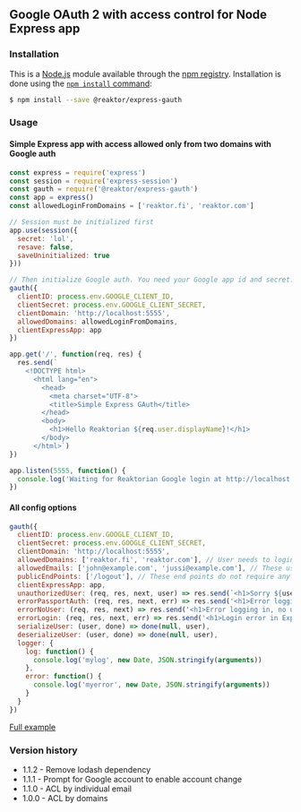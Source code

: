 ## Google OAuth 2 with access control for Node Express app

### Installation

This is a [Node.js](https://nodejs.org/en/) module available through the
[npm registry](https://www.npmjs.com/package/@reaktor/express-gauth). Installation is done using the
[`npm install` command](https://docs.npmjs.com/getting-started/installing-npm-packages-locally):

```sh
$ npm install --save @reaktor/express-gauth
```

### Usage

#### Simple Express app with access allowed only from two domains with Google auth

``` javascript
const express = require('express')
const session = require('express-session')
const gauth = require('@reaktor/express-gauth')
const app = express()
const allowedLoginFromDomains = ['reaktor.fi', 'reaktor.com']

// Session must be initialized first
app.use(session({
  secret: 'lol',
  resave: false,
  saveUninitialized: true
}))

// Then initialize Google auth. You need your Google app id and secret.
gauth({
  clientID: process.env.GOOGLE_CLIENT_ID,
  clientSecret: process.env.GOOGLE_CLIENT_SECRET,
  clientDomain: 'http://localhost:5555',
  allowedDomains: allowedLoginFromDomains,
  clientExpressApp: app
})

app.get('/', function(req, res) {
  res.send(`
    <!DOCTYPE html>
      <html lang="en">
        <head>
          <meta charset="UTF-8">
          <title>Simple Express GAuth</title>
        </head>
        <body>
          <h1>Hello Reaktorian ${req.user.displayName}!</h1>
        </body>
      </html>`)
})

app.listen(5555, function() {
  console.log('Waiting for Reaktorian Google login at http://localhost:5555')
})
``` 

#### All config options
``` javascript
gauth({
  clientID: process.env.GOOGLE_CLIENT_ID,
  clientSecret: process.env.GOOGLE_CLIENT_SECRET,
  clientDomain: 'http://localhost:5555',
  allowedDomains: ['reaktor.fi', 'reaktor.com'], // User needs to login with Google and email with these domains.
  allowedEmails: ['john@example.com', 'jussi@example.com'], // These users are allowed login through Google auth.
  publicEndPoints: ['/logout'], // These end points do not require any authentication.
  clientExpressApp: app,
  unauthorizedUser: (req, res, next, user) => res.send(`<h1>Sorry ${user.displayName}, you has no access!</h1>`),
  errorPassportAuth: (req, res, next, err) => res.send('<h1>Error logging in!</h1>'),
  errorNoUser: (req, res, next) => res.send('<h1>Error logging in, no user details!</h1>'),
  errorLogin: (req, res, next, err) => res.send('<h1>Login error in Express, this is odd!</h1>'),
  serializeUser: (user, done) => done(null, user),
  deserializeUser: (user, done) => done(null, user),
  logger: {
    log: function() {
      console.log('mylog', new Date, JSON.stringify(arguments))
    },
    error: function() {
      console.log('myerror', new Date, JSON.stringify(arguments))
    }
  }
})
``` 
[Full example](examples/all_configs_express.js)

### Version history

* 1.1.2 - Remove lodash dependency
* 1.1.1 - Prompt for Google account to enable account change
* 1.1.0 - ACL by individual email
* 1.0.0 - ACL by domains
